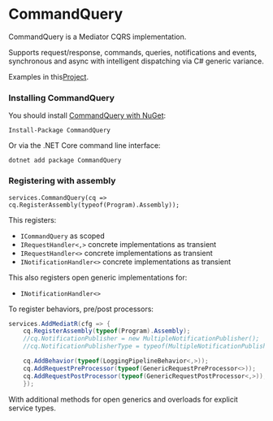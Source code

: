 # CommandQuery
CommandQuery is a Mediator CQRS implementation.

Supports request/response, commands, queries, notifications and events, synchronous and async with intelligent dispatching via C# generic variance.

Examples in this[Project](https://github.com/codewithmecoder/CommandQuery/tree/main/Sample).

### Installing CommandQuery

You should install [CommandQuery with NuGet](https://github.com/codewithmecoder/CommandQuery):

```SHELL
Install-Package CommandQuery
```

Or via the .NET Core command line interface:

```SHELL
dotnet add package CommandQuery
```
### Registering with assembly

```CSharp
services.CommandQuery(cq => cq.RegisterAssembly(typeof(Program).Assembly));
```

This registers:

- `ICommandQuery` as scoped
- `IRequestHandler<,>` concrete implementations as transient
- `IRequestHandler<>` concrete implementations as transient
- `INotificationHandler<>` concrete implementations as transient

This also registers open generic implementations for:

- `INotificationHandler<>`

To register behaviors, pre/post processors:

```csharp
services.AddMediatR(cfg => {
    cq.RegisterAssembly(typeof(Program).Assembly);
    //cq.NotificationPublisher = new MultipleNotificationPublisher();
    //cq.NotificationPublisherType = typeof(MultipleNotificationPublisher);

    cq.AddBehavior(typeof(LoggingPipelineBehavior<,>));
    cq.AddRequestPreProcessor(typeof(GenericRequestPreProcessor<>));
    cq.AddRequestPostProcessor(typeof(GenericRequestPostProcessor<,>));
    });
```

With additional methods for open generics and overloads for explicit service types.
